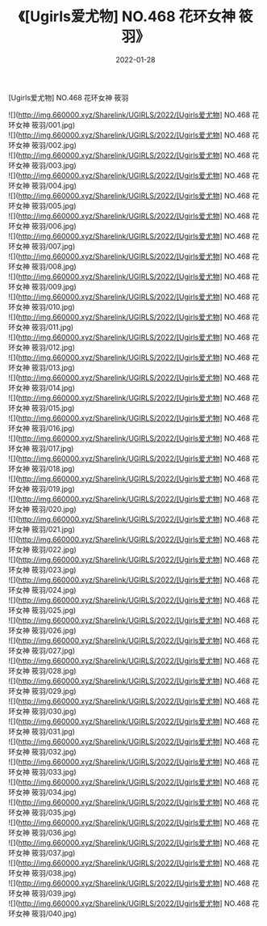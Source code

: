 ﻿---
layout: post
title:  《[Ugirls爱尤物] NO.468 花环女神 筱羽》
date:   2022-01-28
img: http://img.660000.xyz/Sharelink/UGIRLS/2022/[Ugirls爱尤物] NO.468 花环女神 筱羽/000.jpg
categories: [美女, 清纯, 唯美]
---

[Ugirls爱尤物] NO.468 花环女神 筱羽

 ![](http://img.660000.xyz/Sharelink/UGIRLS/2022/[Ugirls爱尤物] NO.468 花环女神 筱羽/001.jpg) <br>![](http://img.660000.xyz/Sharelink/UGIRLS/2022/[Ugirls爱尤物] NO.468 花环女神 筱羽/002.jpg) <br>![](http://img.660000.xyz/Sharelink/UGIRLS/2022/[Ugirls爱尤物] NO.468 花环女神 筱羽/003.jpg) <br>![](http://img.660000.xyz/Sharelink/UGIRLS/2022/[Ugirls爱尤物] NO.468 花环女神 筱羽/004.jpg) <br>![](http://img.660000.xyz/Sharelink/UGIRLS/2022/[Ugirls爱尤物] NO.468 花环女神 筱羽/005.jpg) <br>![](http://img.660000.xyz/Sharelink/UGIRLS/2022/[Ugirls爱尤物] NO.468 花环女神 筱羽/006.jpg) <br>![](http://img.660000.xyz/Sharelink/UGIRLS/2022/[Ugirls爱尤物] NO.468 花环女神 筱羽/007.jpg) <br>![](http://img.660000.xyz/Sharelink/UGIRLS/2022/[Ugirls爱尤物] NO.468 花环女神 筱羽/008.jpg) <br>![](http://img.660000.xyz/Sharelink/UGIRLS/2022/[Ugirls爱尤物] NO.468 花环女神 筱羽/009.jpg) <br>![](http://img.660000.xyz/Sharelink/UGIRLS/2022/[Ugirls爱尤物] NO.468 花环女神 筱羽/010.jpg) <br>![](http://img.660000.xyz/Sharelink/UGIRLS/2022/[Ugirls爱尤物] NO.468 花环女神 筱羽/011.jpg) <br>![](http://img.660000.xyz/Sharelink/UGIRLS/2022/[Ugirls爱尤物] NO.468 花环女神 筱羽/012.jpg) <br>![](http://img.660000.xyz/Sharelink/UGIRLS/2022/[Ugirls爱尤物] NO.468 花环女神 筱羽/013.jpg) <br>![](http://img.660000.xyz/Sharelink/UGIRLS/2022/[Ugirls爱尤物] NO.468 花环女神 筱羽/014.jpg) <br>![](http://img.660000.xyz/Sharelink/UGIRLS/2022/[Ugirls爱尤物] NO.468 花环女神 筱羽/015.jpg) <br>![](http://img.660000.xyz/Sharelink/UGIRLS/2022/[Ugirls爱尤物] NO.468 花环女神 筱羽/016.jpg) <br>![](http://img.660000.xyz/Sharelink/UGIRLS/2022/[Ugirls爱尤物] NO.468 花环女神 筱羽/017.jpg) <br>![](http://img.660000.xyz/Sharelink/UGIRLS/2022/[Ugirls爱尤物] NO.468 花环女神 筱羽/018.jpg) <br>![](http://img.660000.xyz/Sharelink/UGIRLS/2022/[Ugirls爱尤物] NO.468 花环女神 筱羽/019.jpg) <br>![](http://img.660000.xyz/Sharelink/UGIRLS/2022/[Ugirls爱尤物] NO.468 花环女神 筱羽/020.jpg) <br>![](http://img.660000.xyz/Sharelink/UGIRLS/2022/[Ugirls爱尤物] NO.468 花环女神 筱羽/021.jpg) <br>![](http://img.660000.xyz/Sharelink/UGIRLS/2022/[Ugirls爱尤物] NO.468 花环女神 筱羽/022.jpg) <br>![](http://img.660000.xyz/Sharelink/UGIRLS/2022/[Ugirls爱尤物] NO.468 花环女神 筱羽/023.jpg) <br>![](http://img.660000.xyz/Sharelink/UGIRLS/2022/[Ugirls爱尤物] NO.468 花环女神 筱羽/024.jpg) <br>![](http://img.660000.xyz/Sharelink/UGIRLS/2022/[Ugirls爱尤物] NO.468 花环女神 筱羽/025.jpg) <br>![](http://img.660000.xyz/Sharelink/UGIRLS/2022/[Ugirls爱尤物] NO.468 花环女神 筱羽/026.jpg) <br>![](http://img.660000.xyz/Sharelink/UGIRLS/2022/[Ugirls爱尤物] NO.468 花环女神 筱羽/027.jpg) <br>![](http://img.660000.xyz/Sharelink/UGIRLS/2022/[Ugirls爱尤物] NO.468 花环女神 筱羽/028.jpg) <br>![](http://img.660000.xyz/Sharelink/UGIRLS/2022/[Ugirls爱尤物] NO.468 花环女神 筱羽/029.jpg) <br>![](http://img.660000.xyz/Sharelink/UGIRLS/2022/[Ugirls爱尤物] NO.468 花环女神 筱羽/030.jpg) <br>![](http://img.660000.xyz/Sharelink/UGIRLS/2022/[Ugirls爱尤物] NO.468 花环女神 筱羽/031.jpg) <br>![](http://img.660000.xyz/Sharelink/UGIRLS/2022/[Ugirls爱尤物] NO.468 花环女神 筱羽/032.jpg) <br>![](http://img.660000.xyz/Sharelink/UGIRLS/2022/[Ugirls爱尤物] NO.468 花环女神 筱羽/033.jpg) <br>![](http://img.660000.xyz/Sharelink/UGIRLS/2022/[Ugirls爱尤物] NO.468 花环女神 筱羽/034.jpg) <br>![](http://img.660000.xyz/Sharelink/UGIRLS/2022/[Ugirls爱尤物] NO.468 花环女神 筱羽/035.jpg) <br>![](http://img.660000.xyz/Sharelink/UGIRLS/2022/[Ugirls爱尤物] NO.468 花环女神 筱羽/036.jpg) <br>![](http://img.660000.xyz/Sharelink/UGIRLS/2022/[Ugirls爱尤物] NO.468 花环女神 筱羽/037.jpg) <br>![](http://img.660000.xyz/Sharelink/UGIRLS/2022/[Ugirls爱尤物] NO.468 花环女神 筱羽/038.jpg) <br>![](http://img.660000.xyz/Sharelink/UGIRLS/2022/[Ugirls爱尤物] NO.468 花环女神 筱羽/039.jpg) <br>![](http://img.660000.xyz/Sharelink/UGIRLS/2022/[Ugirls爱尤物] NO.468 花环女神 筱羽/040.jpg) <br>